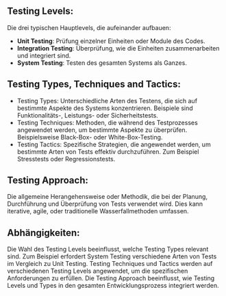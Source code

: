 ## Testing Levels:
Die drei typischen Hauptlevels, die aufeinander aufbauen:
* **Unit Testing**: Prüfung einzelner Einheiten oder Module des Codes.
* **Integration Testing**: Überprüfung, wie die Einheiten zusammenarbeiten und integriert sind.
* **System Testing**: Testen des gesamten Systems als Ganzes.

## Testing Types, Techniques and Tactics:
* Testing Types: Unterschiedliche Arten des Testens, die sich auf bestimmte Aspekte des Systems konzentrieren. Beispiele sind Funktionalitäts-, Leistungs- oder Sicherheitstests.
* Testing Techniques: Methoden, die während des Testprozesses angewendet werden, um bestimmte Aspekte zu überprüfen. Beispielsweise Black-Box- oder White-Box-Testing.
* Testing Tactics: Spezifische Strategien, die angewendet werden, um bestimmte Arten von Tests effektiv durchzuführen. Zum Beispiel Stresstests oder Regressionstests.

## Testing Approach:
Die allgemeine Herangehensweise oder Methodik, die bei der Planung, Durchführung und Überprüfung von Tests verwendet wird. Dies kann iterative, agile, oder traditionelle Wasserfallmethoden umfassen.

## Abhängigkeiten:
Die Wahl des Testing Levels beeinflusst, welche Testing Types relevant sind. Zum Beispiel erfordert System Testing verschiedene Arten von Tests im Vergleich zu Unit Testing.
Testing Techniques und Tactics werden auf verschiedenen Testing Levels angewendet, um die spezifischen Anforderungen zu erfüllen.
Die Testing Approach beeinflusst, wie Testing Levels und Types in den gesamten Entwicklungsprozess integriert werden.